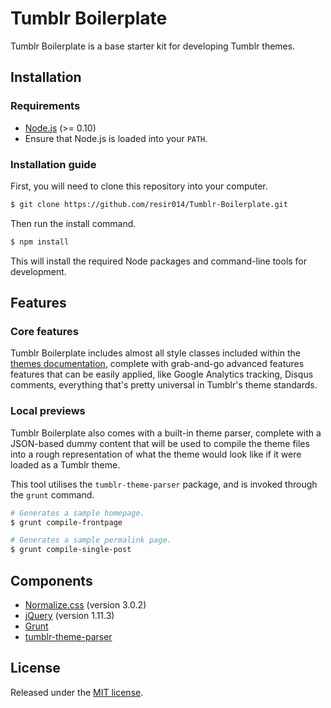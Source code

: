 # Tumblr Boilerplate

Tumblr Boilerplate is a base starter kit for developing Tumblr themes.

## Installation

### Requirements

* [Node.js](https://nodejs.org/) (>= 0.10)
* Ensure that Node.js is loaded into your `PATH`.

### Installation guide

First, you will need to clone this repository into your computer.

```sh
$ git clone https://github.com/resir014/Tumblr-Boilerplate.git
```

Then run the install command.

```sh
$ npm install
```

This will install the required Node packages and command-line tools for development.

## Features

### Core features

Tumblr Boilerplate includes almost all style classes included within the [themes documentation](http://www.tumblr.com/docs/en/custom_themes), complete with grab-and-go advanced features features that can be easily applied, like Google Analytics tracking, Disqus comments, everything that's pretty universal in Tumblr's theme standards.

### Local previews

Tumblr Boilerplate also comes with a built-in theme parser, complete with a JSON-based dummy content that will be used to compile the theme files into a rough representation of what the theme would look like if it were loaded as a Tumblr theme.

This tool utilises the `tumblr-theme-parser` package, and is invoked through the `grunt` command.

```sh
# Generates a sample homepage.
$ grunt compile-frontpage

# Generates a sample permalink page.
$ grunt compile-single-post
```

## Components

* [Normalize.css](http://necolas.github.io/normalize.css/) (version 3.0.2)
* [jQuery](https://jquery.com/) (version 1.11.3)
* [Grunt](http://gruntjs.com/)
* [tumblr-theme-parser](https://github.com/carrot/tumblr-theme-parser)

## License

Released under the [MIT license](https://github.com/resir014/Tumblr-Boilerplate/blob/master/LICENSE).
